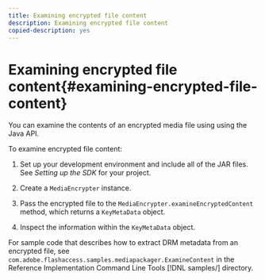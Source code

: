 ```yaml
---
title: Examining encrypted file content
description: Examining encrypted file content
copied-description: yes
---
```


# Examining encrypted file content{#examining-encrypted-file-content}

You can examine the contents of an encrypted media file using using the Java API.

To examine encrypted file content:

1. Set up your development environment and include all of the JAR files. See *Setting up the SDK* for your project. 
1. Create a `MediaEncrypter` instance. 
1. Pass the encrypted file to the `MediaEncrypter.examineEncryptedContent` method, which returns a `KeyMetaData` object. 

1. Inspect the information within the `KeyMetaData` object.

For sample code that describes how to extract DRM metadata from an encrypted file, see `com.adobe.flashaccess.samples.mediapackager.ExamineContent` in the Reference Implementation Command Line Tools [!DNL samples/] directory. 
